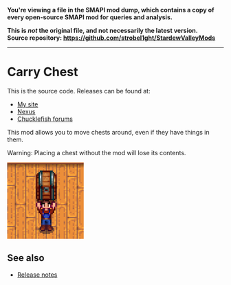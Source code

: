 **You're viewing a file in the SMAPI mod dump, which contains a copy of every open-source SMAPI mod
for queries and analysis.**

**This is _not_ the original file, and not necessarily the latest version.**  
**Source repository: https://github.com/strobel1ght/StardewValleyMods**

----

# Carry Chest
This is the source code. Releases can be found at:
* [My site](http://spacechase0.com/mods/stardew-valley/carry-chest/)
* [Nexus](http://www.nexusmods.com/stardewvalley/mods/1333/?)
* [Chucklefish forums](http://community.playstarbound.com/resources/carry-chest.4851/)

This mod allows you to move chests around, even if they have things in them.

Warning: Placing a chest without the mod will lose its contents.

![](screenshot.png)

## See also
* [Release notes](release-notes.md)

